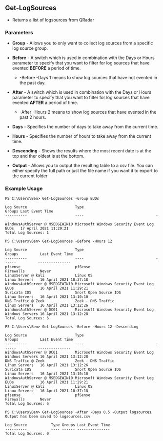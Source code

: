 

## Get-LogSources

* Returns a list of logsources from QRadar

### Parameters

* **Group** -  Allows you to only want to collect log sources from a specific log source group.

* **Before** - A switch which is used in combination with the Days or Hours parameter to specify that you want to filter for log sources that have evented **BEFORE** a period of time.
  * -Before -Days 1 means to show log sources that have not evented in the past day.

* **After** - A switch which is used in combination with the Days or Hours parameter to specify that you want to filter for log sources that have evented **AFTER** a period of time.
  * -After -Hours 2 means to show log sources that have evented in the past 2 hours.

* **Days** - Specifies the number of days to take away from the current time.

* **Hours** - Specifies the number of hours to take away from the current time.

* **Descending** - Shows the results where the most recent date is at the top and ther oldest is at the bottom.

* **Output** - Allows you to output the resulting table to a csv file. You can either specify the full path or just the file name if you want it to export to the current folder


### Example Usage

```
PS C:\Users\Ben> Get-LogSources -Group EUDs

Log Source                      Type                                 Groups Last Event Time
----------                      ----                                 ------ ---------------
WindowsAuthServer @ MSEDGEWIN10 Microsoft Windows Security Event Log EUDs   17 April 2021 11:29:21
Total Log Sources: 1

PS C:\Users\Ben> Get-LogSources -Before -Hours 12

Log Source                      Type                                 Groups          Last Event Time
----------                      ----                                 ------          ---------------
pfsense                         pfSense                              Firewalls       Never
LinuxServer @ kali              Linux OS                             Linux Servers   16 April 2021 10:37:18
WindowsAuthServer @ MSEDGEWIN10 Microsoft Windows Security Event Log EUDs            16 April 2021 11:29:21
Suricata IDS                    Snort Open Source IDS                Linux Servers   16 April 2021 13:10:10
DNS Traffic @ Zeek              Zeek - DNS Traffic                   Linux Servers   16 April 2021 13:12:26
WindowsAuthServer @ DC01        Microsoft Windows Security Event Log Windows Servers 16 April 2021 13:12:28
Total Log Sources: 6

PS C:\Users\Ben> Get-LogSources -Before -Hours 12 -Descending

Log Source                      Type                                 Groups          Last Event Time
----------                      ----                                 ------          ---------------
WindowsAuthServer @ DC01        Microsoft Windows Security Event Log Windows Servers 16 April 2021 13:12:28
DNS Traffic @ Zeek              Zeek - DNS Traffic                   Linux Servers   16 April 2021 13:12:26
Suricata IDS                    Snort Open Source IDS                Linux Servers   16 April 2021 13:10:10
WindowsAuthServer @ MSEDGEWIN10 Microsoft Windows Security Event Log EUDs            16 April 2021 11:29:21
LinuxServer @ kali              Linux OS                             Linux Servers   16 April 2021 10:37:18
pfsense                         pfSense                              Firewalls       Never
Total Log Sources: 6

PS C:\Users\Ben> Get-LogSources -After -Days 0.5 -Output logsources
Output has been saved to logsources.csv

Log Source           Type Groups Last Event Time
----------           ---- ------ ---------------
Total Log Sources: 0
```